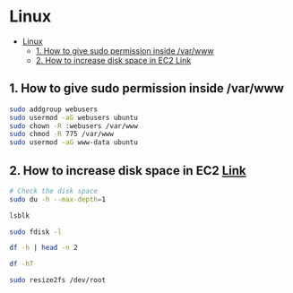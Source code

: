 # Linux

- [Linux](#linux)
  - [1. How to give sudo permission inside /var/www](#1-how-to-give-sudo-permission-inside-varwww)
  - [2. How to increase disk space in EC2 Link](#2-how-to-increase-disk-space-in-ec2-link)

## 1. How to give sudo permission inside /var/www

```sh
sudo addgroup webusers
sudo usermod -aG webusers ubuntu
sudo chown -R :webusers /var/www
sudo chmod -R 775 /var/www
sudo usermod -aG www-data ubuntu
```

## 2. How to increase disk space in EC2 [Link](https://docs.aws.amazon.com/AWSEC2/latest/UserGuide/recognize-expanded-volume-linux.html)

```sh
# Check the disk space
sudo du -h --max-depth=1

lsblk

sudo fdisk -l

df -h | head -n 2

df -hT

sudo resize2fs /dev/root
```